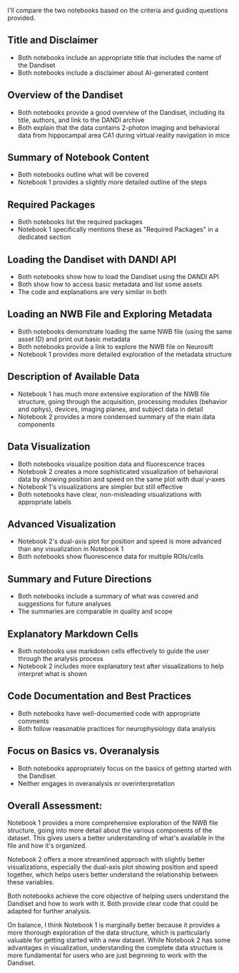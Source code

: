 I'll compare the two notebooks based on the criteria and guiding questions provided.

## Title and Disclaimer
- Both notebooks include an appropriate title that includes the name of the Dandiset
- Both notebooks include a disclaimer about AI-generated content

## Overview of the Dandiset
- Both notebooks provide a good overview of the Dandiset, including its title, authors, and link to the DANDI archive
- Both explain that the data contains 2-photon imaging and behavioral data from hippocampal area CA1 during virtual reality navigation in mice

## Summary of Notebook Content
- Both notebooks outline what will be covered
- Notebook 1 provides a slightly more detailed outline of the steps

## Required Packages
- Both notebooks list the required packages
- Notebook 1 specifically mentions these as "Required Packages" in a dedicated section

## Loading the Dandiset with DANDI API
- Both notebooks show how to load the Dandiset using the DANDI API
- Both show how to access basic metadata and list some assets
- The code and explanations are very similar in both

## Loading an NWB File and Exploring Metadata
- Both notebooks demonstrate loading the same NWB file (using the same asset ID) and print out basic metadata
- Both notebooks provide a link to explore the NWB file on Neurosift
- Notebook 1 provides more detailed exploration of the metadata structure

## Description of Available Data
- Notebook 1 has much more extensive exploration of the NWB file structure, going through the acquisition, processing modules (behavior and ophys), devices, imaging planes, and subject data in detail
- Notebook 2 provides a more condensed summary of the main data components

## Data Visualization
- Both notebooks visualize position data and fluorescence traces
- Notebook 2 creates a more sophisticated visualization of behavioral data by showing position and speed on the same plot with dual y-axes
- Notebook 1's visualizations are simpler but still effective
- Both notebooks have clear, non-misleading visualizations with appropriate labels

## Advanced Visualization
- Notebook 2's dual-axis plot for position and speed is more advanced than any visualization in Notebook 1
- Both notebooks show fluorescence data for multiple ROIs/cells

## Summary and Future Directions
- Both notebooks include a summary of what was covered and suggestions for future analyses
- The summaries are comparable in quality and scope

## Explanatory Markdown Cells
- Both notebooks use markdown cells effectively to guide the user through the analysis process
- Notebook 2 includes more explanatory text after visualizations to help interpret what is shown

## Code Documentation and Best Practices
- Both notebooks have well-documented code with appropriate comments
- Both follow reasonable practices for neurophysiology data analysis

## Focus on Basics vs. Overanalysis
- Both notebooks appropriately focus on the basics of getting started with the Dandiset
- Neither engages in overanalysis or overinterpretation

## Overall Assessment:
Notebook 1 provides a more comprehensive exploration of the NWB file structure, going into more detail about the various components of the dataset. This gives users a better understanding of what's available in the file and how it's organized.

Notebook 2 offers a more streamlined approach with slightly better visualizations, especially the dual-axis plot showing position and speed together, which helps users better understand the relationship between these variables.

Both notebooks achieve the core objective of helping users understand the Dandiset and how to work with it. Both provide clear code that could be adapted for further analysis.

On balance, I think Notebook 1 is marginally better because it provides a more thorough exploration of the data structure, which is particularly valuable for getting started with a new dataset. While Notebook 2 has some advantages in visualization, understanding the complete data structure is more fundamental for users who are just beginning to work with the Dandiset.